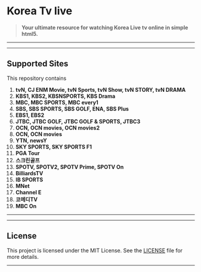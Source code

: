 # Korea Tv live


> **Your ultimate resource for watching Korea Live tv online in simple html5.**

---


---

## **Supported Sites**  

This repository contains 
1. **tvN, CJ ENM Movie, tvN Sports, tvN Show, tvN STORY, tvN DRAMA**  
2. **KBS1, KBS2, KBSNSPORTS, KBS Drama**  
3. **MBC, MBC SPORTS, MBC every1**  
4. **SBS, SBS SPORTS, SBS GOLF, ENA, SBS Plus**  
5. **EBS1, EBS2**  
6. **JTBC, JTBC GOLF, JTBC GOLF & SPORTS, JTBC3**  
7. **OCN, OCN movies, OCN movies2**
8. **OCN, OCN movies**
9. **YTN, newsY**
10. **SKY SPORTS, SKY SPORTS F1**
11. **PGA Tour**
12. **스크린골프**
13. **SPOTV, SPOTV2, SPOTV Prime, SPOTV On**
14. **BilliardsTV**
15. **IB SPORTS**
16. **MNet**
17. **Channel E**
18. **코메디TV**
19. **MBC On**

---



---

## **License**

This project is licensed under the MIT License. See the [LICENSE](./LICENSE) file for more details.  

---
